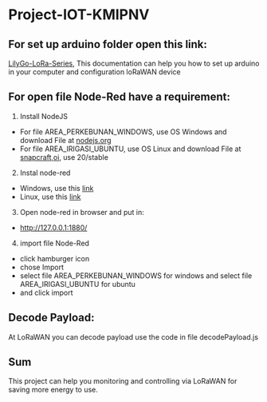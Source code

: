 # Project-IOT-KMIPNV

## For set up arduino folder open this link:
[LilyGo-LoRa-Series](https://github.com/Xinyuan-LilyGO/LilyGo-LoRa-Series/tree/master), This documentation can help you how to set up arduino in your computer and configuration loRaWAN device

## For open file Node-Red have a requirement:
1. Install NodeJS
- For file AREA_PERKEBUNAN_WINDOWS, use OS Windows and download File at [nodejs.org](https://nodejs.org/en/download/current)
- For file AREA_IRIGASI_UBUNTU, use OS Linux and download File at [snapcraft,oi](https://snapcraft.io/node), use 20/stable
2. Instal node-red
- Windows, use this [link](https://nodered.org/docs/getting-started/windows)
- Linux, use this [link](https://www.npmjs.com/package/node-red)
3. Open node-red in browser and put in:
- http://127.0.0.1:1880/
4. import file Node-Red
- click hamburger icon
- chose Import
- select file AREA_PERKEBUNAN_WINDOWS for windows and select file AREA_IRIGASI_UBUNTU for ubuntu
- and click import

## Decode Payload:
 At LoRaWAN you can decode payload use the code in file decodePayload.js

## Sum
This project can help you monitoring and controlling via LoRaWAN for saving more energy to use.
